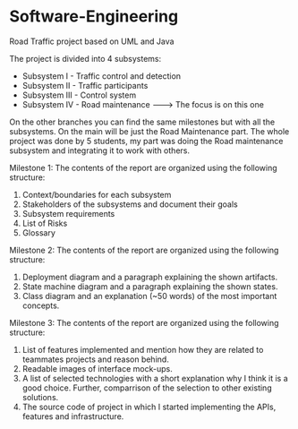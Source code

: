 # Software-Engineering
Road Traffic project based on UML and Java



The project is divided into 4 subsystems:
- Subsystem I - Traffic control and detection
- Subsystem II - Traffic participants
- Subsystem III - Control system
- Subsystem IV - Road maintenance   --->  The focus is on this one


On the other branches you can find the same milestones but with all the subsystems. On the main will be just the Road Maintenance part. The whole project was done by 5 students, my part was doing the Road maintenance subsystem and integrating it to work with others.



Milestone 1:
The contents of the report are organized using the following structure:
1. Context/boundaries for each subsystem
2. Stakeholders of the subsystems and document their goals
3. Subsystem requirements
4. List of Risks
5. Glossary

Milestone 2:
The contents of the report are organized using the following structure:
1. Deployment diagram and a paragraph explaining the shown artifacts.
2. State machine diagram and a paragraph explaining the shown states.
3. Class diagram and an explanation (~50 words) of the most important concepts.

Milestone 3:
The contents of the report are organized using the following structure:
1. List of features implemented and mention how they are related to teammates projects
and reason behind.
2. Readable images of interface mock-ups.
3. A list of selected technologies with a short explanation why I think it is a good choice.
Further, comparrison of the selection to other existing solutions.
4. The source code of project in which I started implementing the APIs, features and
infrastructure.

